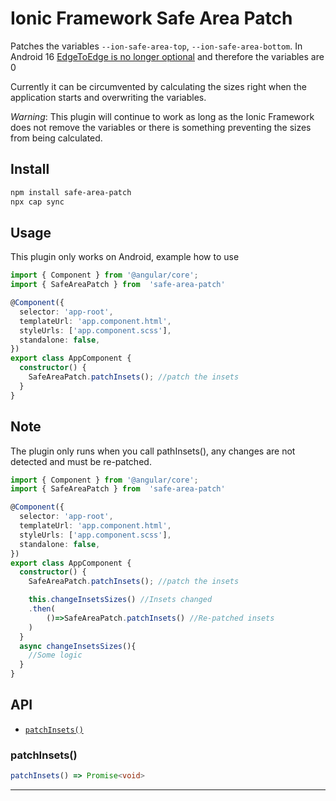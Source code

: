 # Ionic Framework Safe Area Patch

Patches the variables `--ion-safe-area-top`, `--ion-safe-area-bottom`. In Android 16 [EdgeToEdge is no longer optional](https://medium.com/@qamar_safadi/edge-to-edge-is-no-longer-optional-android-16-migration-guide-66f82db639c0) and therefore the variables are 0


Currently it can be circumvented by calculating the sizes right when the application starts and overwriting the variables.

*Warning*: This plugin will continue to work as long as the Ionic Framework does not remove the variables or there is something preventing the sizes from being calculated.


## Install

```bash
npm install safe-area-patch
npx cap sync
```

## Usage
This plugin only works on Android, example how to use

```typescript
import { Component } from '@angular/core';
import { SafeAreaPatch } from  'safe-area-patch'

@Component({
  selector: 'app-root',
  templateUrl: 'app.component.html',
  styleUrls: ['app.component.scss'],
  standalone: false,
})
export class AppComponent {
  constructor() {
    SafeAreaPatch.patchInsets(); //patch the insets
  }
}

```
## Note

The plugin only runs when you call pathInsets(), any changes are not detected and must be re-patched.


```typescript
import { Component } from '@angular/core';
import { SafeAreaPatch } from  'safe-area-patch'

@Component({
  selector: 'app-root',
  templateUrl: 'app.component.html',
  styleUrls: ['app.component.scss'],
  standalone: false,
})
export class AppComponent {
  constructor() {
    SafeAreaPatch.patchInsets(); //patch the insets

    this.changeInsetsSizes() //Insets changed
    .then(
        ()=>SafeAreaPatch.patchInsets() //Re-patched insets
    )
  }
  async changeInsetsSizes(){
    //Some logic
  }
}

```
## API

<docgen-index>

* [`patchInsets()`](#patchinsets)

</docgen-index>

<docgen-api>
<!--Update the source file JSDoc comments and rerun docgen to update the docs below-->

### patchInsets()

```typescript
patchInsets() => Promise<void>
```

--------------------

</docgen-api>
